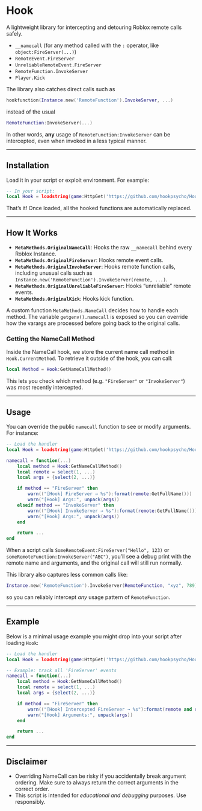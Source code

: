 # Hook

A lightweight library for intercepting and detouring Roblox remote calls safely.

- `__namecall` (for any method called with the `:` operator, like `object:FireServer(...)`)
- `RemoteEvent.FireServer`
- `UnreliableRemoteEvent.FireServer`
- `RemoteFunction.InvokeServer`
- `Player.Kick`

The library also catches direct calls such as  
```lua
hookfunction(Instance.new('RemoteFunction').InvokeServer, ...)
```  
instead of the usual  
```lua
RemoteFunction:InvokeServer(...)
```
In other words, **any** usage of `RemoteFunction:InvokeServer` can be intercepted, even when invoked in a less typical manner.

---

## Installation

Load it in your script or exploit environment. For example:
   ```lua
   -- In your script:
   local Hook = loadstring(game:HttpGet('https://github.com/hookpsycho/Hook/raw/refs/heads/main/Hook.lua'))()
   ```
That’s it! Once loaded, all the hooked functions are automatically replaced.

---

## How It Works

- **`MetaMethods.OriginalNameCall`**: Hooks the raw `__namecall` behind every Roblox Instance.  
- **`MetaMethods.OriginalFireServer`**: Hooks remote event calls.  
- **`MetaMethods.OriginalInvokeServer`**: Hooks remote function calls, including unusual calls such as `Instance.new('RemoteFunction').InvokeServer(remote, ...)`.  
- **`MetaMethods.OriginalUnreliableFireServer`**: Hooks “unreliable” remote events.  
- **`MetaMethods.OriginalKick`**: Hooks kick function.  

A custom function `MetaMethods.NameCall` decides how to handle each method. The variable `getgenv().namecall` is exposed so you can override how the varargs are processed before going back to the original calls.

### Getting the NameCall Method

Inside the NameCall hook, we store the current name call method in `Hook.CurrentMethod`. To retrieve it outside of the hook, you can call:

```lua
local Method = Hook:GetNameCallMethod()
```

This lets you check which method (e.g. `"FireServer"` or `"InvokeServer"`) was most recently intercepted.

---

## Usage

You can override the public `namecall` function to see or modify arguments. For instance:

```lua
-- Load the handler
local Hook = loadstring(game:HttpGet('https://github.com/hookpsycho/Hook/raw/refs/heads/main/Hook.lua'))()

namecall = function(...)
    local method = Hook:GetNameCallMethod()
    local remote = select(1, ...)
    local args = {select(2, ...)}

    if method == "FireServer" then
        warn(("[Hook] FireServer → %s"):format(remote:GetFullName()))
        warn("[Hook] Args:", unpack(args))
    elseif method == "InvokeServer" then
        warn(("[Hook] InvokeServer → %s"):format(remote:GetFullName()))
        warn("[Hook] Args:", unpack(args))
    end

    return ...
end
```

When a script calls `SomeRemoteEvent:FireServer("Hello", 123)` or `someRemoteFunction:InvokeServer("ABC")`, you’ll see a debug print with the remote name and arguments, and the original call will still run normally.

This library also captures less common calls like:
```lua
Instance.new('RemoteFunction').InvokeServer(RemoteFunction, "xyz", 789)
```
so you can reliably intercept *any* usage pattern of `RemoteFunction`.

---

## Example

Below is a minimal usage example you might drop into your script after loading `Hook`:

```lua
-- Load the handler
local Hook = loadstring(game:HttpGet('https://github.com/hookpsycho/Hook/raw/refs/heads/main/Hook.lua'))()

-- Example: track all 'FireServer' events
namecall = function(...)
    local method = Hook:GetNameCallMethod()
    local remote = select(1, ...)
    local args = {select(2, ...)}

    if method == "FireServer" then
        warn(("[Hook] Intercepted FireServer → %s"):format(remote and remote.Name or "Unknown"))
        warn("[Hook] Arguments:", unpack(args))
    end

    return ...
end

```

---

## Disclaimer

- Overriding NameCall can be risky if you accidentally break argument ordering. Make sure to always return the correct arguments in the correct order.
- This script is intended for *educational and debugging* purposes. Use responsibly.  